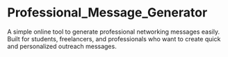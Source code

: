 # Professional_Message_Generator
A simple online tool to generate professional networking messages easily. Built for students, freelancers, and professionals who want to create quick and personalized outreach messages.
